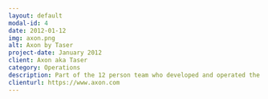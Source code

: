 ```yaml
---
layout: default
modal-id: 4
date: 2012-01-12
img: axon.png
alt: Axon by Taser
project-date: January 2012
client: Axon aka Taser
category: Operations
description: Part of the 12 person team who developed and operated the Axon connected camera device worn by police and armed services in the field.
clienturl: https://www.axon.com
---
```

